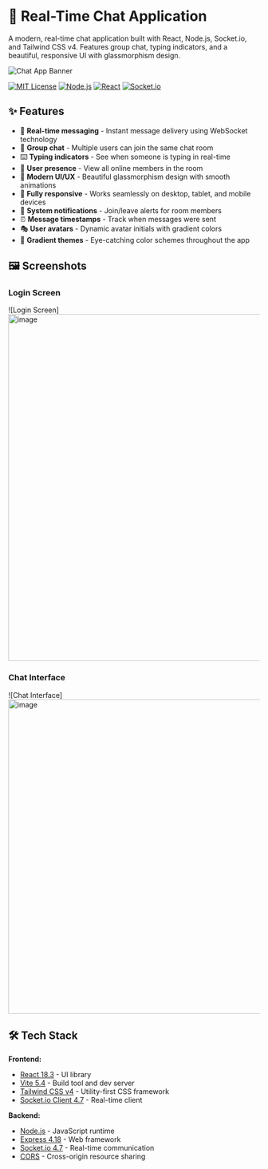 # 💬 Real-Time Chat Application

A modern, real-time chat application built with React, Node.js, Socket.io, and Tailwind CSS v4. Features group chat, typing indicators, and a beautiful, responsive UI with glassmorphism design.

![Chat App Banner](https://via.placeholder.com/1200x400/667eea/ffffff?text=Real-Time+Chat+App)

[![MIT License](https://img.shields.io/badge/License-MIT-green.svg)](https://choosealicense.com/licenses/mit/)
[![Node.js](https://img.shields.io/badge/Node.js-18.x-green.svg)](https://nodejs.org/)
[![React](https://img.shields.io/badge/React-18.3-blue.svg)](https://reactjs.org/)
[![Socket.io](https://img.shields.io/badge/Socket.io-4.7-purple.svg)](https://socket.io/)

## ✨ Features

- 🚀 **Real-time messaging** - Instant message delivery using WebSocket technology
- 👥 **Group chat** - Multiple users can join the same chat room
- ⌨️ **Typing indicators** - See when someone is typing in real-time
- 👤 **User presence** - View all online members in the room
- 🎨 **Modern UI/UX** - Beautiful glassmorphism design with smooth animations
- 📱 **Fully responsive** - Works seamlessly on desktop, tablet, and mobile devices
- 🔔 **System notifications** - Join/leave alerts for room members
- ⏰ **Message timestamps** - Track when messages were sent
- 🎭 **User avatars** - Dynamic avatar initials with gradient colors
- 🌈 **Gradient themes** - Eye-catching color schemes throughout the app

## 🖼️ Screenshots

### Login Screen
![Login Screen]<img width="1365" height="695" alt="image" src="https://github.com/user-attachments/assets/b67f4d6a-d037-49a3-9bc8-a445a762d6c2" />


### Chat Interface
![Chat Interface]<img width="1366" height="630" alt="image" src="https://github.com/user-attachments/assets/51fb7f04-2bc7-4648-8ee9-169259a07588" />



## 🛠️ Tech Stack

**Frontend:**
- [React 18.3](https://reactjs.org/) - UI library
- [Vite 5.4](https://vitejs.dev/) - Build tool and dev server
- [Tailwind CSS v4](https://tailwindcss.com/) - Utility-first CSS framework
- [Socket.io Client 4.7](https://socket.io/) - Real-time client

**Backend:**
- [Node.js](https://nodejs.org/) - JavaScript runtime
- [Express 4.18](https://expressjs.com/) - Web framework
- [Socket.io 4.7](https://socket.io/) - Real-time communication
- [CORS](https://www.npmjs.com/package/cors) - Cross-origin resource sharing
